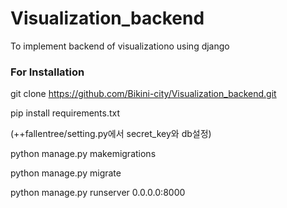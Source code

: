 # Visualization_backend
To implement backend of visualizationo using django

### For Installation
git clone https://github.com/Bikini-city/Visualization_backend.git

pip install requirements.txt

(++fallentree/setting.py에서 secret_key와 db설정)

python manage.py makemigrations

python manage.py migrate

python manage.py runserver 0.0.0.0:8000